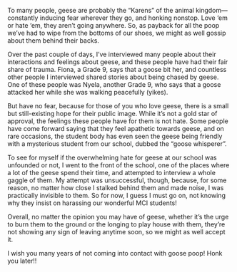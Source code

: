 ﻿To many people, geese are probably the “Karens” of the animal kingdom— constantly inducing fear wherever they go, and honking nonstop. Love ‘em or hate ‘em, they aren’t going anywhere. So, as payback for all the poop we’ve had to wipe from the bottoms of our shoes, we might as well gossip about them behind their backs.

Over the past couple of days, I’ve interviewed many people about their interactions and feelings about geese, and these people have had their fair share of trauma. Fiona, a Grade 9, says that a goose bit her, and countless other people I interviewed shared stories about being chased by geese. One of these people was Nyela, another Grade 9, who says that a goose attacked her while she was walking peacefully (yikes).

But have no fear, because for those of you who love geese, there is a small but still-existing hope for their public image. While it’s not a gold star of approval, the feelings these people have for them is not hate. Some people have come forward saying that they feel apathetic towards geese, and on rare occasions, the student body has even seen the geese being friendly with a mysterious student from our school, dubbed the “goose whisperer”.

To see for myself if the overwhelming hate for geese at our school was unfounded or not, I went to the front of the school, one of the places where a lot of the geese spend their time, and attempted to interview a whole gaggle of them. My attempt was unsuccessful, though, because, for some reason, no matter how close I stalked behind them and made noise, I was practically invisible to them. So for now, I guess I must go on, not knowing why they insist on harassing our wonderful MCI students!

Overall, no matter the opinion you may have of geese, whether it’s the urge to burn them to the ground or the longing to play house with them, they’re not showing any sign of leaving anytime soon, so we might as well accept it.

I wish you many years of not coming into contact with goose poop! Honk you later!!
